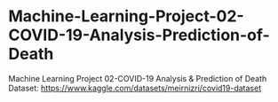 # Machine-Learning-Project-02-COVID-19-Analysis-Prediction-of-Death
Machine Learning Project 02-COVID-19 Analysis &amp; Prediction of Death
Dataset: https://www.kaggle.com/datasets/meirnizri/covid19-dataset
